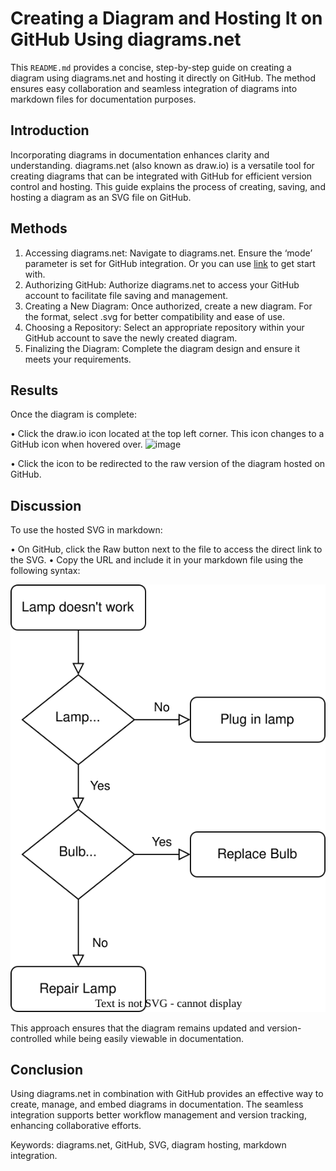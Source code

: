 # Creating a Diagram and Hosting It on GitHub Using diagrams.net

This `README.md` provides a concise, step-by-step guide on creating a diagram using diagrams.net and hosting it directly on GitHub. The method ensures easy collaboration and seamless integration of diagrams into markdown files for documentation purposes.

## Introduction
Incorporating diagrams in documentation enhances clarity and understanding. diagrams.net (also known as draw.io) is a versatile tool for creating diagrams that can be integrated with GitHub for efficient version control and hosting. This guide explains the process of creating, saving, and hosting a diagram as an SVG file on GitHub.

## Methods

1.	Accessing diagrams.net: Navigate to diagrams.net. Ensure the ‘mode’ parameter is set for GitHub integration. Or you can use [link](https://app.diagrams.net/?mode=github) to get start with.
2.	Authorizing GitHub: Authorize diagrams.net to access your GitHub account to facilitate file saving and management.
3.	Creating a New Diagram: Once authorized, create a new diagram. For the format, select .svg for better compatibility and ease of use.
4.	Choosing a Repository: Select an appropriate repository within your GitHub account to save the newly created diagram.
5.	Finalizing the Diagram: Complete the diagram design and ensure it meets your requirements.

## Results
Once the diagram is complete:

•	Click the draw.io icon located at the top left corner. This icon changes to a GitHub icon when hovered over.
 ![image](https://github.com/user-attachments/assets/edfb07d5-5513-418a-8e3d-d65687aa1bb4)
 
•	Click the icon to be redirected to the raw version of the diagram hosted on GitHub.

## Discussion
To use the hosted SVG in markdown:

•	On GitHub, click the Raw button next to the file to access the direct link to the SVG.
•	Copy the URL and include it in your markdown file using the following syntax:

![Diagram Description](https://raw.githubusercontent.com/htlin222/diagram/refs/heads/main/Untitled%20Diagram.drawio.svg)




This approach ensures that the diagram remains updated and version-controlled while being easily viewable in documentation.

## Conclusion
Using diagrams.net in combination with GitHub provides an effective way to create, manage, and embed diagrams in documentation. The seamless integration supports better workflow management and version tracking, enhancing collaborative efforts.

Keywords: diagrams.net, GitHub, SVG, diagram hosting, markdown integration.
